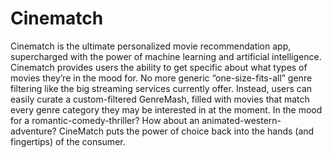 # Cinematch

Cinematch is the ultimate personalized movie recommendation app, supercharged with the power of machine learning and artificial intelligence. Cinematch provides users the ability to get specific about what types of movies they’re in the mood for. No more generic “one-size-fits-all” genre filtering like the big streaming services currently offer. Instead, users can easily curate a custom-filtered GenreMash, filled with movies that match every genre category they may be interested in at the moment. In the mood for a romantic-comedy-thriller? How about an animated-western-adventure? CineMatch puts the power of choice back into the hands (and fingertips) of the consumer.
